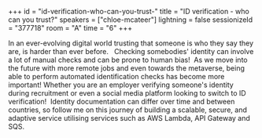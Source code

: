 +++
id = "id-verification-who-can-you-trust-"
title = "ID verification - who can you trust?"
speakers = ["chloe-mcateer"]
lightning = false
sessionizeId = "377718"
room = "A"
time = "6"
+++

In an ever-evolving digital world trusting that someone is who they say they are, is harder than ever before.  
Checking somebodies' identity can involve a lot of manual checks and can be prone to human bias! 
As we move into the future with more remote jobs and even towards the metaverse, being able to perform automated identification checks has become more important! Whether you are an employer verifying someone's identity during recruitment or even a social media platform looking to switch to ID verification! 
Identity documentation can differ over time and between countries, so follow me on this journey of building a scalable, secure, and adaptive service utilising services such as AWS Lambda, API Gateway and SQS.